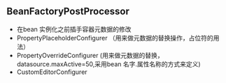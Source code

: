 

## BeanFactoryPostProcessor
* 在bean 实例化之前插手容器元数据的修改
* PropertyPlaceholderConfigurer （用来做元数据的替换操作，占位符的用法）
* PropertyOverrideConfigurer (用来做元数据的替换，datasource.maxActive=50,采用bean 名字.属性名称的方式来定义)
* CustomEditorConfigurer 
